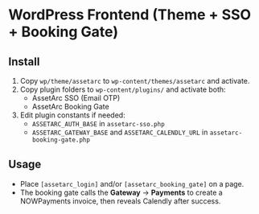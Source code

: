 
# WordPress Frontend (Theme + SSO + Booking Gate)

## Install
1. Copy `wp/theme/assetarc` to `wp-content/themes/assetarc` and activate.
2. Copy plugin folders to `wp-content/plugins/` and activate both:
   - AssetArc SSO (Email OTP)
   - AssetArc Booking Gate
3. Edit plugin constants if needed:
   - `ASSETARC_AUTH_BASE` in `assetarc-sso.php`
   - `ASSETARC_GATEWAY_BASE` and `ASSETARC_CALENDLY_URL` in `assetarc-booking-gate.php`

## Usage
- Place `[assetarc_login]` and/or `[assetarc_booking_gate]` on a page.
- The booking gate calls the **Gateway** → **Payments** to create a NOWPayments invoice, then reveals Calendly after success.
